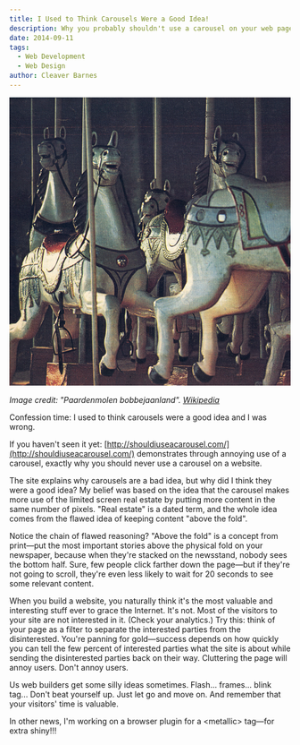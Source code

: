 ```yaml
---
title: I Used to Think Carousels Were a Good Idea!
description: Why you probably shouldn't use a carousel on your web page.
date: 2014-09-11
tags:
  - Web Development
  - Web Design
author: Cleaver Barnes
---
```


![Scary carousel](./paardenmolen_bobbejaanland.jpg)

*Image credit: "Paardenmolen bobbejaanland". [Wikipedia](https://commons.wikimedia.org/wiki/File:Paardenmolen_bobbejaanland.jpg#file)*

Confession time: I used to think carousels were a good idea and I was wrong.

If you haven't seen it yet: [http://shouldiuseacarousel.com/](http://shouldiuseacarousel.com/) demonstrates through annoying use of a carousel, exactly why you should never use a carousel on a website.

The site explains why carousels are a bad idea, but why did I think they were a good idea? My belief was based on the idea that the carousel makes more use of the limited screen real estate by putting more content in the same number of pixels. "Real estate" is a dated term, and the whole idea comes from the flawed idea of keeping content "above the fold".

<!-- more -->

Notice the chain of flawed reasoning? "Above the fold" is a concept from print—put the most important stories above the physical fold on your newspaper, because when they're stacked on the newsstand, nobody sees the bottom half. Sure, few people click farther down the page—but if they're not going to scroll, they're even less likely to wait for 20 seconds to see some relevant content.

When you build a website, you naturally think it's the most valuable and interesting stuff ever to grace the Internet. It's not. Most of the visitors to your site are not interested in it. (Check your analytics.) Try this: think of your page as a filter to separate the interested parties from the disinterested. You're panning for gold—success depends on how quickly you can tell the few percent of interested parties what the site is about while sending the disinterested parties back on their way. Cluttering the page will annoy users. Don't annoy users.

Us web builders get some silly ideas sometimes. Flash... frames... blink tag... Don't beat yourself up. Just let go and move on. And remember that your visitors' time is valuable.

In other news, I'm working on a browser plugin for a &lt;metallic&gt; tag—for extra shiny!!!
